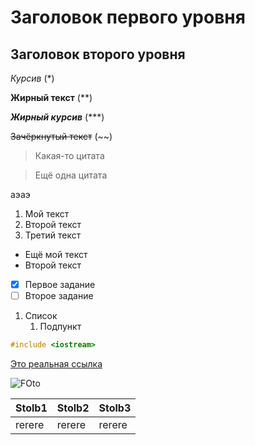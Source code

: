 # Заголовок первого уровня #

## Заголовок второго уровня ##

*Курсив* (*)

**Жирный текст** (**)

***Жирный курсив*** (***)

~~Зачёркнутый текст~~ (~~)

> Какая-то цитата

> Ещё одна цитата

аэаэ

1. Мой текст
2. Второй текст
3. Третий текст

* Ещё мой текст
* Второй текст

- [x] Первое задание
- [ ] Второе задание

1. Список
   1. Подпункт
  
``` C++
#include <iostream>
```

[Это реальная ссылка](https://www.youtube.com)

![FOto]('https://p2.zoon.ru/preview/5rDOIpSWa7P1tA3gU3jYNA/2400x1500x75/1/5/b/original_58e2d72340c08891708ca9d9_6263b0bb833222.16063227.jpg')

|Stolb1|Stolb2|Stolb3|
|-|-----|-|
|rerere|rerere|rerere|
